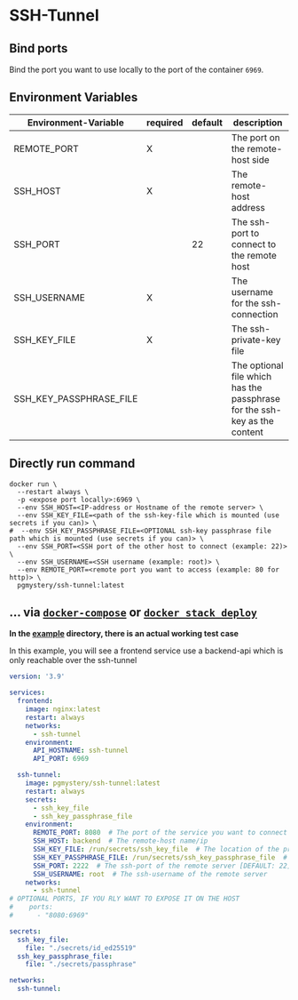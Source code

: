 # SSH-Tunnel

## Bind ports
Bind the port you want to use locally to the port of the container `6969`.

## Environment Variables

| Environment-Variable    | required | default | description                                                               |
|-------------------------|----------|---------|---------------------------------------------------------------------------|
| REMOTE_PORT             | X        |         | The port on the remote-host side                                          |
| SSH_HOST                | X        |         | The remote-host address                                                   |
| SSH_PORT                |          | 22      | The ssh-port to connect to the remote host                                |
| SSH_USERNAME            | X        |         | The username for the ssh-connection                                       |
| SSH_KEY_FILE            | X        |         | The ssh-private-key file                                                  |
| SSH_KEY_PASSPHRASE_FILE |          |         | The optional file which has the passphrase for the ssh-key as the content |


## Directly run command
```shell
docker run \
  --restart always \
  -p <expose port locally>:6969 \
  --env SSH_HOST=<IP-address or Hostname of the remote server> \
  --env SSH_KEY_FILE=<path of the ssh-key-file which is mounted (use secrets if you can)> \
#  --env SSH_KEY_PASSPHRASE_FILE=<OPTIONAL ssh-key passphrase file path which is mounted (use secrets if you can)> \
  --env SSH_PORT=<SSH port of the other host to connect (example: 22)> \
  --env SSH_USERNAME=<SSH username (example: root)> \
  --env REMOTE_PORT=<remote port you want to access (example: 80 for http)> \
  pgmystery/ssh-tunnel:latest
```

## ... via [`docker-compose`](https://github.com/docker/compose) or [`docker stack deploy`](https://docs.docker.com/engine/reference/commandline/stack_deploy/)

**In the [example](example) directory, there is an actual working test case**

In this example, you will see a frontend service use a backend-api which is only reachable over the ssh-tunnel

```yaml
version: '3.9'

services:
  frontend:
    image: nginx:latest
    restart: always
    networks:
      - ssh-tunnel
    environment:
      API_HOSTNAME: ssh-tunnel
      API_PORT: 6969

  ssh-tunnel:
    image: pgmystery/ssh-tunnel:latest
    restart: always
    secrets:
      - ssh_key_file
      - ssh_key_passphrase_file
    environment:
      REMOTE_PORT: 8080  # The port of the service you want to connect
      SSH_HOST: backend  # The remote-host name/ip
      SSH_KEY_FILE: /run/secrets/ssh_key_file  # The location of the private ssh-key file in the container
      SSH_KEY_PASSPHRASE_FILE: /run/secrets/ssh_key_passphrase_file  # The location in the container of the secret-file
      SSH_PORT: 2222  # The ssh-port of the remote server [DEFAULT: 22]
      SSH_USERNAME: root  # The ssh-username of the remote server
    networks:
      - ssh-tunnel
# OPTIONAL PORTS, IF YOU RLY WANT TO EXPOSE IT ON THE HOST
#    ports:
#      - "8080:6969"

secrets:
  ssh_key_file:
    file: "./secrets/id_ed25519"
  ssh_key_passphrase_file:
    file: "./secrets/passphrase"

networks:
  ssh-tunnel:
```
